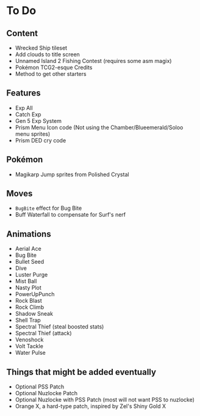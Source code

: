 # To Do


## Content

- Wrecked Ship tileset
- Add clouds to title screen
- Unnamed Island 2 Fishing Contest (requires some asm magix)
- Pokémon TCG2-esque Credits
- Method to get other starters

## Features

- Exp All
- Catch Exp
- Gen 5 Exp System
- Prism Menu Icon code (Not using the Chamber/Blueemerald/Soloo menu sprites)
- Prism DED cry code

## Pokémon

- Magikarp Jump sprites from Polished Crystal

## Moves

- `BugBite` effect for Bug Bite
- Buff Waterfall to compensate for Surf's nerf

## Animations

- Aerial Ace
- Bug Bite
- Bullet Seed
- Dive
- Luster Purge
- Mist Ball
- Nasty Plot
- PowerUpPunch
- Rock Blast
- Rock Climb
- Shadow Sneak
- Shell Trap
- Spectral Thief (steal boosted stats)
- Spectral Thief (attack)
- Venoshock
- Volt Tackle
- Water Pulse

## Things that might be added eventually

- Optional PSS Patch
- Optional Nuzlocke Patch
- Optional Nuzlocke with PSS Patch (most will not want PSS to nuzlocke)
- Orange X, a hard-type patch, inspired by Zel's Shiny Gold X